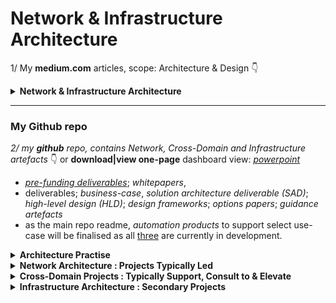 
# Network & Infrastructure Architecture
1/ My **medium.com** articles, scope: Architecture & Design 👇

<details>
<summary><strong>Network & Infrastructure Architecture </strong></summary>

 👉 Select the network capability of interest from the list below; 
<details>
<summary><strong> Communication and Collaboration services </strong></summary>

| Medium Article Link | Value | Benefit |
|--------------------:|:------|:--------|
| [Microsoft Communication & Collaboration](https://medium.com/@marclandy.me/microsoft-communication-collaboration-e7478aab2af8) | M365 ecosystem integration | Critical for modern hybrid workforce enablement |

</details>

<details>
<summary><strong> IT/OT Convergence or Segmentation services </strong></summary>

| Medium Article Link | Value | Benefit |
|--------------------:|:------|:--------|
| [Modern Enterprise Campus Design, 802.1x isn't going away](https://medium.com/@marclandy.me/modern-enterprise-campus-design-79d8d33c47c5) | Zero Trust campus access | Balances security with operational efficiency |
| [Campus design — wireless and wired](https://medium.com/@marclandy.me/campus-design-wireless-and-wired-1ae9ddf626fb) | Converged infrastructure design | Reduces complexity and operational overhead |
| [Zero Trust in Wi-Fi networking and secure device onboarding](https://medium.com/@marclandy.me/zero-trust-in-wi-fi-networking-and-secure-device-onboarding-f9c19b58d6d5) | BYOD/IoT security at scale | Modern wireless Zero Trust implementation |
| [Retail Wi-Fi Standard](https://medium.com/@marclandy.me/retail-wi-fi-standard-9470830a82af) | Customer experience optimization | Multi-site public Wi-Fi architecture |
| [Mid-Tier Enterprise with existing Cisco SD-WAN & Palo Alto FWs look to Aruba SD-Branch for Campus](https://medium.com/@marclandy.me/mid-tier-enterprise-with-existing-cisco-sd-wan-palo-alto-fws-look-to-aruba-sd-branch-for-campus-4a84aa36dbe9) | Multi-vendor integration expertise | Pragmatic technology transformation |
| [Cisco ACI Technical Review](https://medium.com/@marclandy.me/cisco-aci-technical-review-f3f7314b3e51) | SDN investment evaluation | Strategic data center technology assessment |

</details>

<details>
<summary><strong> Cloud Integration services </strong></summary>

| Medium Article Link | Value | Benefit |
|--------------------:|:------|:--------|
| [Cross-Hyperscaler Network Connectivity (AWS ↔ Azure)](https://medium.com/@marclandy.me/cross-hyperscaler-network-connectivity-aws-azure-d2a62d7fe2f2) | Multi-cloud networking mastery | Avoids vendor lock-in, optimizes costs |
| [Modernisation of Enterprise Cloud Network & Infrastructure Landscape \| HLA](https://medium.com/@marclandy.me/modernisation-of-enterprise-cloud-network-infrastructure-landscape-hla-8e6085fca16e) | Infrastructure transformation roadmaps | Strategic modernization planning |
| [The Towers of Multi-Cloud Network](https://medium.com/@marclandy.me/the-towers-of-multi-cloud-network-8aa3dbdb4d1f) | Standardized cloud patterns | Scalable, repeatable connectivity solutions |
| [Public IaaS/PaaS Hub-and-Spoke](https://medium.com/@marclandy.me/public-iaas-paas-hub-and-spoke-721e6dce1c6a) | Cloud-native networking | Cost-effective, enterprise-scale architectures |
| [Cloud Workload & Platform Assessment](https://medium.com/@marclandy.me/cloud-workload-platform-assessment-74426ff95fea) | Migration strategy optimization | Workload placement and cost alignment |
| [Cloud Disaster Recovery Strategy](https://medium.com/@marclandy.me/cloud-disaster-recovery-strategy-55b5bc739a59) | Business continuity assurance | Cloud-based resilience and compliance |

</details>

<details>
<summary><strong> Infrastructure, Data Center Hosting, and Remote site services </strong></summary>

| Medium Article Link | Value | Benefit |
|--------------------:|:------|:--------|
| [Solution Architecture — Web Application Firewall (WAF) and DDoS Protection](https://medium.com/@marclandy.me/solution-architecture-web-application-firewall-waf-and-ddos-protection-1101bf6cac31) | Application security architecture | Digital transformation threat protection |
| [Endpoint Reference Architecture & Solution Design](https://medium.com/@marclandy.me/endpoint-reference-architecture-solution-design-7a9074cb9cf2) | Modern device management | Diverse ecosystem security and compliance |
| [EUC Reference Architecture](https://medium.com/@marclandy.me/euc-reference-architecture-83286cb1c359) | Workplace experience optimization | Hybrid workforce technology enablement |
| [Application Delivery - EUC](https://medium.com/@marclandy.me/application-delivery-euc-5b4112bcb081) | Performance consistency | User experience across diverse access scenarios |
| [Enterprise DNS Management](https://medium.com/@marclandy.me/enterprise-dns-management-fe5efafa1b33) | Foundational service mastery | Critical infrastructure and security control |
| [Single Sign-On (SSO) options in an Enterprise Customer Environment with On-Prem F5 LTM & GTM and…](https://medium.com/@marclandy.me/sso-option-in-an-enterprise-customer-environment-with-on-prem-f5-ltm-gtm-and-adfs-67c3af079f93) | Legacy integration expertise | Seamless identity modernization continuity |
| [Enterprise uplift to SD-WAN many-to-many model (i.e. transition to SSE readiness)](https://medium.com/@marclandy.me/enterprise-uplift-to-sd-wan-many-to-many-model-i-e-transition-to-sse-readiness-6337f2d7a18b) | Future-ready WAN transformation | Strategic SSE preparation and evolution |

</details>

<details>
<summary><strong> Automation - Infrastructure, Cloud, Network, and Server </strong></summary>

| Medium Article Link | Value | Benefit |
|--------------------:|:------|:--------|
| [Multi-Cloud Networking (MCN) Part two…Automating the Cloud Infra-stack](https://medium.com/@marclandy.me/multi-cloud-networking-mcn-part-two-automating-the-cloud-infra-stack-bdfa920e78bc) | Infrastructure as Code; Scalable automation and operational consistency |

</details>

<details>
<summary><strong> Cyber security and Identity management services </strong></summary>

| Medium Article Link | Value | Benefit |
|--------------------:|:------|:--------|
| [Azure Conditional Access: Technical Review](https://medium.com/@marclandy.me/azure-conditional-access-technical-review-c22c76ed3b18) | Risk-based access control | Zero Trust policy implementation expertise |
| [Azure AD & Intune: conditional access deployment, part 1 of 2](https://medium.com/@marclandy.me/azure-ad-intune-conditional-access-deployment-part-1-of-2-6830ae6e86d6) | Microsoft security deployment | Practical M365 security optimization |
| [Hybrid AD Authentication & Enterprise Considerations](https://medium.com/@marclandy.me/hybrid-ad-authentication-enterprise-considerations-bd96368d3693) | Identity transformation planning | Complex hybrid architecture management |
| [Corporate IT ZTNA Blueprint integrated with Netskope's SSE platform](https://medium.com/@marclandy.me/corporate-it-ztna-blueprint-integrated-with-netskopes-sse-platform-f916adbd1290) | Enterprise ZTNA architecture | Remote access security modernization |
| [Security & Compliance across Enterprise Infrastructure estate](https://medium.com/@marclandy.me/cyber-security-and-identity-management-services-e662b6147348) | Holistic security governance | Cross-domain compliance and risk management |
| [Governing Entra ID security solutions: Windows, Storage, Backup & Patching](https://medium.com/@marclandy.me/governing-entra-id-security-solutions-windows-storage-backup-patching-205151a2a4fc) | Microsoft ecosystem security | Integrated identity and endpoint protection |
| [Microsoft Entra, Modern Identity & Access Solutions](https://medium.com/@marclandy.me/microsoft-entra-modern-identity-access-solutions-b5bee47a5aa1) | Next-gen identity platform | Contemporary workplace identity architecture |
| [Netskope Proxy Solution Options](https://medium.com/@marclandy.me/netskope-proxy-solution-options-b92ea3e97d35) | SSE platform expertise | Modern internet access security architecture |

</details>

<details>
<summary><strong> IT Policies and Standards </strong></summary>

| Medium Article Link | Value | Benefit |
|--------------------:|:------|:--------|
| [Multiple Digital & Cloud RACIs are required for enterprise customers to improve project outcomes](https://medium.com/@marclandy.me/multiple-digital-cloud-racis-are-required-for-enterprise-customers-to-improve-project-outcomes-8d82752e561f) | Governance framework design | Improves delivery predictability and outcomes |

</details>

<details>
<summary><strong> Architecture Practice </strong></summary>

| Medium Article Link | Value | Benefit |
|--------------------:|:------|:--------|
| [How can a Network architect deliver projects viewed as a strategic enabler vs…](https://medium.com/@marclandy.me/network-infrastructure-contribution-to-architecture-practice-e18a3271ac20) | Strategic business alignment | Positions technology as competitive advantage |

</details>

- topics planned in, [April 2025](https://www.linkedin.com/posts/marclandy_heres-a-summary-of-all-the-topics-ill-activity-7315220427633487872-N3k4)

</details>

---

### My Github repo

*2/ my **github** repo, contains Network, Cross-Domain and Infrastructure artefacts* 👇 or **download|view one-page** dashboard view: [_powerpoint_](https://github.com/marclandy/enterprise-infra/raw/refs/heads/marclandy-integration/architecture%20practice/consulting/ML-Technology-Capabilities-Delivered-v0.3.pptx)
- [*pre-funding deliverables*](https://github.com/marclandy/enterprise-private/blob/main/architecture%20practice/deliverables/pre-funding/pre-funding%20deliverables.md); *whitepapers*, 
- deliverables; *business-case*, *solution architecture deliverable (SAD)*; *high-level design (HLD)*; *design frameworks*; *options papers*; *guidance artefacts*
- as the main repo readme, *automation products* to support select use-case will be finalised as all [three](https://github.com/marclandy/enterprise-infra/tree/marclandy-integration#whats-next) are currently in development. 

<details>
<summary><strong> Architecture Practise </strong></summary>
 
| Github link | Value | Benefit |
|------------:|:------|:--------|
| [Architecture Practice Initiatives](https://github.com/marclandy/enterprise-infra/blob/marclandy-integration/architecture%20practice/consulting/arch-practice-initiatives.md)| Industry validated enhancements | Risk-Mitigation;Future-Proofing;Building industry networks |
| [Network Arch Key Principles](https://github.com/marclandy/enterprise-infra/blob/aa2cf4aeb29351dbd48b47e84d8867108eafd591/architecture%20practice/consulting/net%20arch%20charter%2C%20cross-domain%20projects%2C%20overview.md)| Strategic design foundation | Ensures scalable and consistent architecture |
| [Deliverables-Prefunding](https://github.com/marclandy/enterprise-infra/blob/aa2cf4aeb29351dbd48b47e84d8867108eafd591/architecture%20practice/LeanIX/docs/pre-funding%20deliverables.md)| Structured governance framework | Reduces project risk and ensures alignment |
| [ICT Assessments](https://github.com/marclandy/enterprise-infra/blob/aa2cf4aeb29351dbd48b47e84d8867108eafd591/technical%20reviews/customer-ict-assessment/ict-assessment-readme.md)| Systematic evaluation methodology | Identifies gaps and optimization opportunities |
| [LeanIX tool integration](https://github.com/marclandy/enterprise-infra/blob/aa2cf4aeb29351dbd48b47e84d8867108eafd591/architecture%20practice/LeanIX/LeanIX-HowTo.md)| Enterprise architecture automation | Accelerates decision-making and compliance |
| [Cyber Stnds AusGov](https://github.com/marclandy/enterprise-infra/blob/aa2cf4aeb29351dbd48b47e84d8867108eafd591/architecture%20practice/deliverables/aust%20gov/aust%20gov-readme.md)| Regulatory compliance framework | Ensures adherence to government standards |

</details>

<details>
<summary><strong> Network Architecture : Projects Typically Led </strong></summary>

| Category | Github link | Value | Benefit |
|---------:|------------:|:------|:--------|
|Enterprise WAN/SD-WAN Modernisation|[Federated Orchestration for Global Multi-Cloud Networking (MCN)](https://github.com/marclandy/enterprise-infra/blob/aa2cf4aeb29351dbd48b47e84d8867108eafd591/solutions/sd-wan%2Bsse/Federated%20Orchestration%20for%20Global%20Multi-Cloud%20Networking%20(MCN).md)| Multi-cloud connectivity strategy | Reduces complexity and operational overhead |
|Enterprise WAN/SD-WAN Modernisation|[SSE Customer Requirements](https://github.com/marclandy/enterprise-infra/blob/aa2cf4aeb29351dbd48b47e84d8867108eafd591/solutions/sd-wan%2Bsse/SSE%20Customer%20Requirements.md)| Security service edge framework | Improves security posture and user experience |
|Cloud Network Integration|[ER Technical Options Analysis](https://github.com/marclandy/enterprise-infra/blob/aa2cf4aeb29351dbd48b47e84d8867108eafd591/technical%20reviews/options%20analysis/azure/expressroute/ExpressRoute%20options.md)| Azure connectivity optimization | Reduces latency and improves reliability |
|Cloud Network Integration|[Azure Multi-region DR scenarios introduce DNS resolution complexities](https://github.com/marclandy/enterprise-infra/blob/aa2cf4aeb29351dbd48b47e84d8867108eafd591/CSP%20Improvement%20Tracking/Azure/Multi-region%20DR%20scenarios%20introduce%20DNS%20resolution%20complexities.md)| DR design considerations | Ensures business continuity and RTO targets |
|Cloud Network Integration|[SD-WAN and Firewall Solutions Within an Azure Hub-and-Spoke Architecture](https://github.com/marclandy/enterprise-infra/blob/aa2cf4aeb29351dbd48b47e84d8867108eafd591/technical%20reviews/options%20analysis/azure/sdwan-integration-in-hub-and-spoke-network/int-sd-wan-h%26s.md)| Hybrid architecture integration | Optimizes security and network performance |
|ZTNA/Secure Access Architecture|[Cisco ISE NAC Configuration and Operations Guide](https://github.com/marclandy/enterprise-infra/blob/aa2cf4aeb29351dbd48b47e84d8867108eafd591/solutions/wireless/nac/Cisco%20ISE%20NAC%20Configuration%20and%20Operations%20Guide.md)| Network access control expertise | Enhances security and compliance posture |
|ZTNA/Secure Access Architecture|[ NAC Cisco ISE RW ](https://github.com/marclandy/enterprise-infra/blob/aa2cf4aeb29351dbd48b47e84d8867108eafd591/technical%20reviews/Cisco%20ISE/cisco%20ise%20technical%20review.md)| ISE implementation assessment | Identifies optimization and security gaps |
|ZTNA/Secure Access Architecture|[Aruba ClearPass NAC Configuration and Operational Guide](https://github.com/marclandy/enterprise-infra/blob/aa2cf4aeb29351dbd48b47e84d8867108eafd591/solutions/wireless/nac/Aruba%20ClearPass%20NAC%20Configuration%20and%20Operational%20Guide.md)| Multi-vendor NAC capability | Provides vendor-agnostic security solutions |

</details>

<details>
<summary><strong> Cross-Domain Projects : Typically Support, Consult to & Elevate </strong></summary>

| Category | Github link | Value | Benefit |
|---------:|------------:|:------|:--------|
|Comms-Collab|[O365 Technical Design & Operations Framework](https://github.com/marclandy/enterprise-infra/blob/aa2cf4aeb29351dbd48b47e84d8867108eafd591/technical%20reviews/collaborations%20and%20comms/o365-day0%2C1%2C2-guide.md)| Collaboration platform optimization | Improves productivity and user adoption |
|Security Program|[Threat preventation mechanisms](https://github.com/marclandy/enterprise-infra/blob/aa2cf4aeb29351dbd48b47e84d8867108eafd591/technical%20reviews/security/threat%20prevention/azure%20threat%20prevention%20mechanisms.md)| Cloud security architecture | Reduces threat exposure and incidents |
|Security Program|[Cloud Sec CSPN SSPM DSPM OA](https://github.com/marclandy/enterprise-infra/blob/aa2cf4aeb29351dbd48b47e84d8867108eafd591/technical%20reviews/options%20analysis/cloud%20security%20capability/cloud%20security%20capability%20readme.md)| Security posture management | Enhances visibility and compliance |
|IAM & Certificate Platforms|[ndes-vs-cloud-options OA](https://github.com/marclandy/enterprise-infra/blob/aa2cf4aeb29351dbd48b47e84d8867108eafd591/technical%20reviews/options%20analysis/certificates/ndes-vs-cloud-options.md)| Certificate management strategy | Reduces operational complexity and cost |
|ALL|[projects detailed guidance](https://github.com/marclandy/enterprise-infra/blob/aa2cf4aeb29351dbd48b47e84d8867108eafd591/architecture%20practice/consulting/net%20arch%20charter%2C%20cross-domain%20projects%20detailed%20guidance.md)| Cross-functional methodology | Ensures consistent project delivery |
|IAM|[PKI Certificate WP](https://github.com/marclandy/enterprise-infra/blob/aa2cf4aeb29351dbd48b47e84d8867108eafd591/technical%20reviews/whitepapers/enterprise%20pki%20whitepaper.md)| PKI strategic guidance | Establishes trust infrastructure foundation |
|IAM|[PKI Digital Certificate Management Standard v1.0](https://github.com/marclandy/enterprise-infra/blob/aa2cf4aeb29351dbd48b47e84d8867108eafd591/architecture%20practice/deliverables/infrastructure%20standards/PKI-Digital%20Certificate%20Management%20Standard%20v1.0.md)| Certificate lifecycle governance | Ensures security and operational efficiency |
|EUC/VDI Modernisation|[Microsoft Intune](https://github.com/marclandy/enterprise-infra/blob/aa2cf4aeb29351dbd48b47e84d8867108eafd591/technical%20reviews/collaborations%20and%20comms/Microsoft%20Intune.md)| Device management strategy | Improves security and user experience |

</details>

<details>
<summary><strong> Infrastructure Architecture : Secondary Projects </strong></summary>
 
| Category | Github link | Value | Benefit |
|---------:|------------:|:------|:--------|
|Enterprise Landing-Zone Builds|[ALZ Network Design SAD](https://github.com/marclandy/enterprise-infra/blob/aa2cf4aeb29351dbd48b47e84d8867108eafd591/architecture%20practice/deliverables/enterprise%20alz/Enterprise%20Alz%20Network%20Design%20SAD.md)| Cloud foundation architecture | Accelerates secure cloud adoption |
|Ent-Landing-Zone |[Strategic Areas of ALZ Consulting Value](https://github.com/marclandy/enterprise-infra/blob/aa2cf4aeb29351dbd48b47e84d8867108eafd591/architecture%20practice/deliverables/enterprise%20alz/Strategic%20Areas%20of%20ALZ%20Consulting%20Value.md)| Value-driven consulting approach | Maximizes ROI and business outcomes |
|Ent-Landing-Zone |[ALZ Network Service Patterns Decision Workbook](https://github.com/marclandy/enterprise-infra/blob/aa2cf4aeb29351dbd48b47e84d8867108eafd591/architecture%20practice/deliverables/enterprise%20alz/Enterprise%20ALZ%20Network%20Service%20Patterns_Network%20Design%20Decision%20Workbook.md)| Network design decision framework | Standardizes architecture decisions |
|Ent-Landing-Zone:Compute and Storage Refresh|[AWS EC2 Decision Framework](https://github.com/marclandy/enterprise-infra/blob/aa2cf4aeb29351dbd48b47e84d8867108eafd591/architecture%20practice/deliverables/infrastructure%20standards/aws_ec2_decision%20framework.md)| Cloud compute optimization | Reduces costs and improves performance |
|Disaster Recovery Refresh|[Backup & DR Technical Design Framework](https://github.com/marclandy/enterprise-infra/blob/aa2cf4aeb29351dbd48b47e84d8867108eafd591/technical%20reviews/Enterprise%20Backup%20and%20DR/Hybrid%20Infrastructure-Technical%20Design%20Framework.md)| Business continuity strategy | Ensures resilience and compliance |
|Infra Modernisation|[Virtualization Knowledge Framework WP](https://github.com/marclandy/enterprise-infra/blob/aa2cf4aeb29351dbd48b47e84d8867108eafd591/technical%20reviews/virtualisation/Hyper-V%2C%20VMware%20ESX.md)| Virtualization expertise | Optimizes infrastructure efficiency |

</details>
